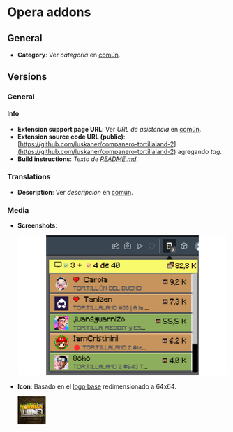 # Opera addons

## General

* **Category**: Ver *categoría* en [común](../common/common.md).

## Versions

### General

#### Info

* **Extension support page URL**: Ver *URL de asistencia* en [común](../common/common.md).
* **Extension source code URL (public)**: [https://github.com/luskaner/companero-tortillaland-2](https://github.com/luskaner/companero-tortillaland-2) agregando *tag*.
* **Build instructions**: *Texto de [README.md](README.md)*.

### Translations

* **Description**: Ver *descripción* en [común](../common/common.md).

### Media

* **Screenshots**:

    ![](screenshot.png)
* **Icon**: Basado en el [logo base](/assets/images/logos/logo128.png) redimensionado a 64x64.

    ![](logo.png)